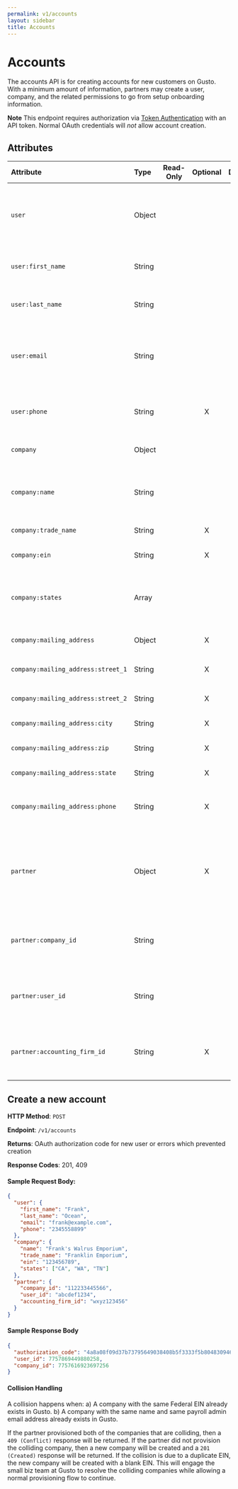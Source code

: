 ```yaml
---
permalink: v1/accounts
layout: sidebar
title: Accounts
---
```



# Accounts

The accounts API is for creating accounts for new customers on Gusto. With
a minimum amount of information, partners may create a user, company, and the
related permissions to go from setup onboarding information.

**Note** This endpoint requires authorization via [Token Authentication](/v1/examples/authentication#api-token-authentication) with an API token. Normal OAuth credentials will _not_ allow
account creation.

## Attributes

| Attribute                             | Type              | Read-Only | Optional | Default | Description
| :----------                           |:-------------     |:---------:|:--------:|:--------|:-------------
| `user`                                | Object            |           |          |         | Information for the primary payroll administrator for the new company
| `user:first_name`                     | String            |           |          |         | First name of the primary payroll administrator
| `user:last_name`                      | String            |           |          |         | Last name of the primary payroll administrator
| `user:email`                          | String            |           |          |         | Email address for primary payroll administrator. Will also be used as their login.
| `user:phone`                          | String            |           |        X |         | Phone number for primary payroll administrator.
| `company`                             | Object            |           |          |         | Information for the new company
| `company:name`                        | String            |           |          |         | Company name. Must be at least two characters long.
| `company:trade_name`                  | String            |           |        X |         | Company legal name.
| `company:ein`                         | String            |           |        X |         | Company's EIN (aka FEIN)
| `company:states`                      | Array             |           |          |         | List of states (two letter abbreviations) in which the company operates.
| `company:mailing_address`             | Object            |           |        X |         | Company's mailing address
| `company:mailing_address:street_1`    | String            |           |        X |         | Mailing address's street 1 field
| `company:mailing_address:street_2`    | String            |           |        X |         | Mailing address's street 2 field
| `company:mailing_address:city`        | String            |           |        X |         | Mailing address's city
| `company:mailing_address:zip`         | String            |           |        X |         | Mailing address's zip code
| `company:mailing_address:state`       | String            |           |        X |         | Mailing address's city
| `company:mailing_address:phone`       | String            |           |        X |         | Mailing address location's phone number
| `partner`                             | Object            |           |        X |         | Partnership information. If this field is specified then `name`, `company_id`, and `user_id` must be present.
| `partner:company_id`                  | String            |           |          |         | Company ID on your platform, for linking with equivalent Gusto entity
| `partner:user_id`                     | String            |           |          |         | User ID on your platform, for linking with equivalent Gusto entity
| `partner:accounting_firm_id`          | String            |           |        X |         | ID of Accounting Firm that manages the company on your platform.

## Create a new account

**HTTP Method**: `POST`

**Endpoint**: `/v1/accounts`

**Returns**: OAuth authorization code for new user or errors which prevented
             creation

**Response Codes**: 201, 409

#### Sample Request Body:

```json
{
  "user": {
    "first_name": "Frank",
    "last_name": "Ocean",
    "email": "frank@example.com",
    "phone": "2345558899"
  },
  "company": {
    "name": "Frank's Walrus Emporium",
    "trade_name": "Franklin Emporium",
    "ein": "123456789",
    "states": ["CA", "WA", "TN"]
  },
  "partner": {
    "company_id": "112233445566",
    "user_id": "abcdef1234",
    "accounting_firm_id": "wxyz123456"
  }
}
```

#### Sample Response Body

```json
{
  "authorization_code": "4a8a08f09d37b73795649038408b5f3333f5b80483094659737b73d90f80a8a4",
  "user_id": 7757869449880258,
  "company_id": 7757616923697256
}
```

#### Collision Handling

A collision happens when:
a) A company with the same Federal EIN already exists in Gusto.
b) A company with the same name and same payroll admin email address already exists in Gusto.

If the partner provisioned both of the companies that are colliding, then a `409 (Conflict)` response will be returned.  If the partner did not provision the colliding company, then a new company will be created and a `201 (Created)` response will be returned.  If the collision is due to a duplicate EIN, the new company will be created with a blank EIN.  This will engage the small biz team at Gusto to resolve the colliding companies while allowing a normal provisioning flow to continue.
